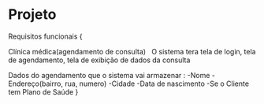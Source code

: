 # Projeto

Requisitos funcionais {

  Clínica médica(agendamento de consulta)
 
  O sistema tera tela de login, tela de agendamento, tela de exibição de dados da consulta

  Dados do agendamento que o sistema vai armazenar :
    -Nome 
    -Endereço(bairro, rua, numero)
    -Cidade
    -Data de nascimento 
    -Se o Cliente tem Plano de Saúde
}
